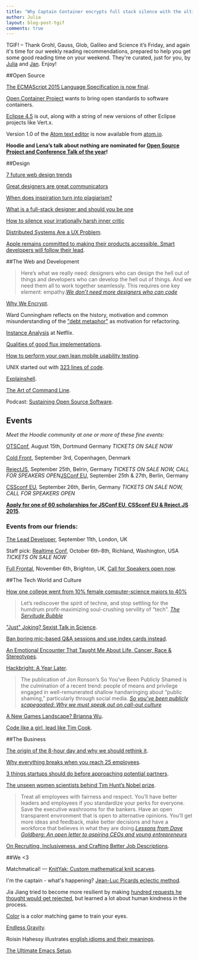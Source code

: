 ```yaml
---
title: "Why Captain Container encrypts full stack silence with the ultimate Emacs setup : TGIF! (70)"
author: Julia
layout: blog-post-tgif
comments: true
---
```



TGIF! – Thank Grohl, Gauss, Glob, Galileo and Science it’s Friday, and again it's time for our weekly reading recommendations, prepared to help you get some good reading time on your weekend. They're curated, just for you, by [Julia](http://twitter.com/juschm) and [Jan](http://twitter.com/janl). Enjoy!

##Open Source

[The ECMAScript 2015 Language Specification is now final](http://www.ecma-international.org/ecma-262/6.0/ "ECMAScript 2015 Language Specification &ndash; ECMA-262 6th Edition").

[Open Container Project](https://www.opencontainers.org/) wants to bring open standards to software containers.

[Eclipse 4.5](https://www.eclipse.org/org/press-release/20150624_mars_release.php) is out, along with a string of new versions of other Eclipse projects like Vert.x.

Version 1.0 of the [Atom text editor](https://github.com/blog/2031-announcing-atom-1-0) is now available from [atom.io](http://atom.io).

**Hoodie and Lena’s talk about nothing are nominated for [Open Source Project and Conference Talk of the year](http://hood.ie/blog/hoodie-nominee-net-awards-2015.html "Hoodie: Nominee as Open Source Project of the Year")!**

##Design

[7 future web design trends](https://medium.com/@jowitaziobro/7-future-web-design-trends-fba93eba6355)

[Great designers are great communicators](http://www.uxbooth.com/articles/great-designers-are-great-communicators/)

[When does inspiration turn into plagiarism?](http://www.creativebloq.com/web-design/when-does-inspiration-turn-plagiarism-61515180)

[What is a full-stack designer and should you be one](http://www.webdesignerdepot.com/2015/06/what-is-a-full-stack-designer-and-should-you-be-one/)

[How to silence your irrationally harsh inner critic](http://99u.com/articles/43277/how-to-silence-your-irrationally-harsh-inner-critic)

[Distributed Systems Are a UX Problem](http://bravenewgeek.com/distributed-systems-are-a-ux-problem/ "Distributed Systems Are a UX Problem | Brave New Geek").

[Apple remains committed to making their products accessible. Smart developers will follow their lead](http://blog.iconfactory.com/2015/06/a-special-feature/).

##The Web and Development

> Here’s what we really need: designers who can design the hell out of things and developers who can develop the hell out of things. And we need them all to work together seamlessly. This requires one key element: empathy.<cite>[We don’t need more
designers who can code](https://medium.com/re-write/we-dont-need-more-designers-who-can-code-b81483d2a0e6)</cite>

[Why We Encrypt](https://www.schneier.com/blog/archives/2015/06/why_we_encrypt.html).

Ward Cunningham reflects on the history, motivation and common misunderstanding of the ["debt metaphor"](https://www.youtube.com/watch?v=pqeJFYwnkjE) as motivation for refactoring.

[Instance Analysis](http://de.slideshare.net/brendangregg/monitorama-2015-netflix-instance-analysis) at Netflix.

[Qualities of good flux implementations](http://www.smashingmagazine.com/2015/06/22/qualities-of-good-flux-implementations/).

[How to perform your own lean mobile usability testing](http://uxmag.com/articles/how-to-perform-your-own-lean-mobile-usability-testing).

UNIX started out with [323 lines of code](https://github.com/dspinellis/unix-history-repo/commit/1d7af2e93d1404c98a4a42e5e3a9718fbc5eeb8d).

[Explainshell](http://explainshell.com "explainshell.com - match command-line arguments to their help text").

[The Art of Command Line](https://github.com/jlevy/the-art-of-command-line).

Podcast: [Sustaining Open Source Software](https://changelog.com/159/).


## Events

*Meet the Hoodie community at one or more of these fine events:*

[OTSConf](https://otsconf.com), August 15th, Dortmund Germany *TICKETS ON SALE NOW*

[Cold Front](https://coldfrontconf.com), September 3rd, Copenhagen, Denmark

[RejectJS](http://rejectjs.org), September 25th, Belrin, Germany *TICKETS ON SALE NOW, CALL FOR SPEAKERS OPEN*[JSConf EU](http://2015.jsconf.eu/call-for-speakers/), September 25th & 27th, Berlin, Germany

[CSSconf EU](http://http://2015.cssconf.eu), September 26th, Berlin, Germany *TICKETS ON SALE NOW, CALL FOR SPEAKERS OPEN*

[**Apply for one of 60 scholarships for JSConf EU, CSSconf EU & Reject.JS 2015**]( http://2015.jsconf.eu/news/2015/06/22/scholarships/).

### Events from our friends:

[The Lead Developer](http://theleaddeveloper.com "The Lead Developer Conference"), September 11th, London, UK

Staff pick: [Realtime Conf](http://realtimeconf.com), October 6th-8th, Richland, Washington, USA *TICKETS ON SALE NOW*

[Full Frontal](http://2015.ffconf.org "ffconf 2015"), November 6th, Brighton, UK, [Call for Speakers open now](https://remysharp.com/2015/05/25/call-for-proposals-at-ffconf-2015).

##The Tech World and Culture

[How one college went from 10% female computer-science majors to 40%](http://qz.com/192071/how-one-college-went-from-10-female-computer-science-majors-to-40/)

> Let’s rediscover the spirit of techne, and stop settling for the humdrum profit-maximizing soul-crushing servility of “tech”. <cite>[The Servitude Bubble](https://medium.com/bad-words/the-servitude-bubble-c9e998c437c6)</cite>

["Just" Joking? Sexist Talk in Science](http://blogs.plos.org/absolutely-maybe/2015/06/22/just-joking-sexist-talk-in-science/).

[Ban boring mic-based Q&A sessions and use index cards instead](http://blog.valerieaurora.org/2015/06/23/ban-boring-mike-based-qa-sessions-and-use-index-cards-instead/).

[An Emotional Encounter That Taught Me About Life, Cancer, Race & Stereotypes](https://medium.com/@uxnoah/an-emotional-encounter-that-taught-me-about-life-cancer-race-stereotypes-abe737d86caa).

[Hackbright: A Year Later](http://abigailyoung.com/2015/06/11/hackbright-a-year-later/ "Hackbright: A Year Later (Pt. I)").

> The publication of Jon Ronson’s So You’ve Been Publicly Shamed is the culmination of a recent trend: people of means and privilege engaged in well-remunerated shallow handwringing about “public shaming,” particularly through social media. <cite>[So you’ve been publicly scapegoated: Why we must speak out on call-out culture](http://feministing.com/2015/04/16/so-youve-been-publicly-scapegoated-why-we-must-speak-out-on-call-out-culture/#.VTgBp3Jbptc.twitter)</cite>

[A New Games Landscape? Brianna Wu](https://www.youtube.com/watch?v=Cug-6BKPLwA).

[Code like a girl, lead like Tim Cook](http://www.loopinsight.com/2015/06/19/code-like-a-girl-lead-like-tim-cook/ "Code like a girl, lead like Tim Cook").

##The Business

[The origin of the 8-hour day and why we should rethink  it](https://blog.bufferapp.com/optimal-work-time-how-long-should-we-work-every-day-the-science-of-mental-strength).

[Why everything breaks when you reach 25 employees](https://getlighthouse.com/blog/company-growth-everything-breaks-25-employees/).

[3 things startups should do before approaching potential partners](http://venturebeat.com/2015/06/21/3-things-startups-should-do-before-approaching-potential-partners/).

[The unseen women scientists behind Tim Hunt’s Nobel prize](http://www.theguardian.com/science/blog/2015/jun/12/the-unseen-women-scientists-behind-tim-hunts-nobel-prize "The unseen women scientists behind Tim Hunt’s Nobel prize").

> Treat all employees with fairness and respect. You’ll have better leaders and employees if you standardize your perks for everyone. Save the executive washrooms for the bankers. Have an open transparent environment that is open to alternative opinions. You’ll get more ideas and feedback, make better decisions and have a workforce that believes in what they are doing.<cite>[Lessons from Dave Goldberg: An open letter to aspiring CEOs and young entrepreneurs](http://techcrunch.com/2015/06/19/lessons-from-dave-goldberg-an-open-letter-to-aspiring-ceos-and-young-entrepreneurs/)</cite>

[On Recruiting, Inclusiveness, and Crafting Better Job Descriptions](https://blog.safaribooksonline.com/2015/06/08/on-recruiting-inclusiveness-and-crafting-better-job-descriptions/).

##We <3

Matchmatical! — [KnitYak: Custom mathematical knit scarves](https://www.kickstarter.com/projects/fbz/knityak-custom-mathematical-knit-scarves).

I'm the captain - what's happening? [Jean-Luc Picards eclectic method](https://www.youtube.com/watch?v=fF8WJ6_b-qE).

Jia Jiang tried to become more resilient by making [hundred requests he thought would get rejected](http://fearbuster.com/100-days-of-rejection-therapy/), but learned a lot about human kindness in the process.

[Color](http://color.method.ac/?goal=0_39a5f7b2d8-ed1640107d-144932789) is a color matching game to train your eyes.

[Endless Gravity](https://player.vimeo.com/video/128807157).

Roisin Hahessy illustrates [english idioms and their meanings](http://www.rosha.ie/339249/7000444/personal/english-idioms-and-their-meanings).

[The Ultimate Emacs Setup](https://twitter.com/ieure/status/614130731770617856).
